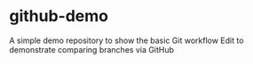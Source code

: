 # github-demo
A simple demo repository to show the basic Git workflow
Edit to demonstrate comparing branches via GitHub

